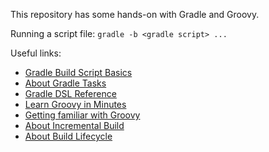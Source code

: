 This repository has some hands-on with Gradle and Groovy.

Running a script file: `gradle -b <gradle script> ...`

Useful links:
- [Gradle Build Script Basics](https://docs.gradle.org/current/userguide/tutorial_using_tasks.html)
- [About Gradle Tasks](https://docs.gradle.org/current/userguide/more_about_tasks.html)
- [Gradle DSL Reference](https://docs.gradle.org/current/dsl/)
- [Learn Groovy in Minutes](https://learnxinyminutes.com/docs/groovy/)
- [Getting familiar with Groovy](http://groovy-lang.org/groovy-dev-kit.html)
- [About Incremental Build](https://blog.gradle.org/introducing-incremental-build-support)
- [About Build Lifecycle](https://docs.gradle.org/current/userguide/build_lifecycle.html)
